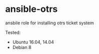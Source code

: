 ansible-otrs
=========

ansbile role for installing otrs ticket system

Tested:
- Ubuntu 16.04, 14.04
- Debian 8
